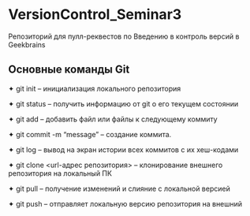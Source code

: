 # VersionControl_Seminar3
Репозиторий для пулл-реквестов по Введению в контроль версий в Geekbrains

## Основные команды Git

✦ git init – инициализация локального репозитория

✦ git status – получить информацию от git о его текущем состоянии

✦ git add – добавить файл или файлы к следующему коммиту

✦ git commit -m “message” – создание коммита.

✦ git log – вывод на экран истории всех коммитов с их хеш-кодами

✦ git clone <url-адрес репозитория> – клонирование внешнего репозитория на  локальный ПК

✦ git pull – получение изменений и слияние с локальной версией

✦ git push – отправляет локальную версию репозитория на внешний
